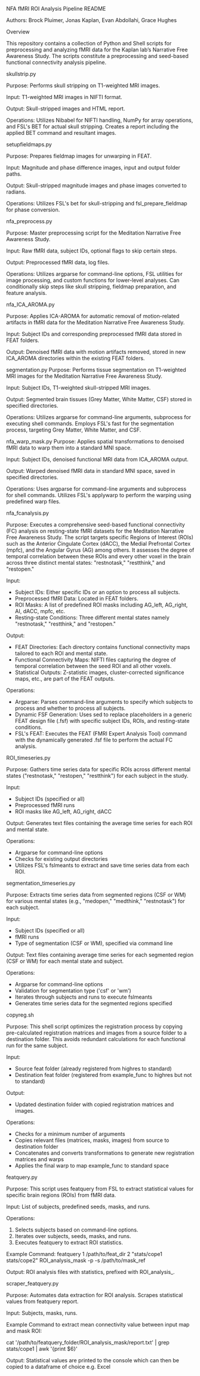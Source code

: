 NFA fMRI ROI Analysis Pipeline README

Authors: Brock Pluimer, Jonas Kaplan, Evan Abdollahi, Grace Hughes

Overview

This repository contains a collection of Python and Shell scripts for preprocessing and analyzing fMRI data for the Kaplan lab’s Narrative Free Awareness Study. The scripts constitute a preprocessing and seed-based functional connectivity analysis pipeline.

skullstrip.py

Purpose: Performs skull stripping on T1-weighted MRI images.

Input: T1-weighted MRI images in NIFTI format.

Output: Skull-stripped images and HTML report.

Operations: Utilizes Nibabel for NIFTI handling, NumPy for array operations, and FSL's BET for actual skull stripping. Creates a report including the applied BET command and resultant images.


setupfieldmaps.py

Purpose: Prepares fieldmap images for unwarping in FEAT.

Input: Magnitude and phase difference images, input and output folder paths.

Output: Skull-stripped magnitude images and phase images converted to radians.

Operations: Utilizes FSL's bet for skull-stripping and fsl_prepare_fieldmap for phase conversion.


nfa_preprocess.py

Purpose: Master preprocessing script for the Meditation Narrative Free Awareness Study.

Input: Raw fMRI data, subject IDs, optional flags to skip certain steps.

Output: Preprocessed fMRI data, log files.

Operations: Utilizes argparse for command-line options, FSL utilities for image processing, and custom functions for lower-level analyses. Can conditionally skip steps like skull stripping, fieldmap preparation, and feature analysis.

nfa_ICA_AROMA.py

Purpose: Applies ICA-AROMA for automatic removal of motion-related artifacts in fMRI data for the Meditation Narrative Free Awareness Study.

Input: Subject IDs and corresponding preprocessed fMRI data stored in FEAT folders.

Output: Denoised fMRI data with motion artifacts removed, stored in new ICA_AROMA directories within the existing FEAT folders.

segmentation.py
Purpose: Performs tissue segmentation on T1-weighted MRI images for the Meditation Narrative Free Awareness Study.

Input: Subject IDs, T1-weighted skull-stripped MRI images.

Output: Segmented brain tissues (Grey Matter, White Matter, CSF) stored in specified directories.

Operations: Utilizes argparse for command-line arguments, subprocess for executing shell commands. Employs FSL's fast for the segmentation process, targeting Grey Matter, White Matter, and CSF.

nfa_warp_mask.py
Purpose: Applies spatial transformations to denoised fMRI data to warp them into a standard MNI space.

Input: Subject IDs, denoised functional MRI data from ICA_AROMA output.

Output: Warped denoised fMRI data in standard MNI space, saved in specified directories.

Operations: Uses argparse for command-line arguments and subprocess for shell commands. Utilizes FSL's applywarp to perform the warping using predefined warp files.

nfa_fcanalysis.py

Purpose: Executes a comprehensive seed-based functional connectivity (FC) analysis on resting-state fMRI datasets for the Meditation Narrative Free Awareness Study. The script targets specific Regions of Interest (ROIs) such as the Anterior Cingulate Cortex (dACC), the Medial Prefrontal Cortex (mpfc), and the Angular Gyrus (AG) among others. It assesses the degree of temporal correlation between these ROIs and every other voxel in the brain across three distinct mental states: "restnotask," "restthink," and "restopen."

Input:
* Subject IDs: Either specific IDs or an option to process all subjects.
* Preprocessed fMRI Data: Located in FEAT folders.
* ROI Masks: A list of predefined ROI masks including AG_left, AG_right, AI, dACC, mpfc, etc.
* Resting-state Conditions: Three different mental states namely "restnotask," "restthink," and "restopen."
  
Output:
* FEAT Directories: Each directory contains functional connectivity maps tailored to each ROI and mental state.
* Functional Connectivity Maps: NIFTI files capturing the degree of temporal correlation between the seed ROI and all other voxels.
* Statistical Outputs: Z-statistic images, cluster-corrected significance maps, etc., are part of the FEAT outputs.
  
Operations:
* Argparse: Parses command-line arguments to specify which subjects to process and whether to process all subjects.
* Dynamic FSF Generation: Uses sed to replace placeholders in a generic FEAT design file (.fsf) with specific subject IDs, ROIs, and resting-state conditions.
* FSL's FEAT: Executes the FEAT (FMRI Expert Analysis Tool) command with the dynamically generated .fsf file to perform the actual FC analysis.

ROI_timeseries.py

Purpose: Gathers time series data for specific ROIs across different mental states ("restnotask," "restopen," "restthink") for each subject in the study.

Input:
* Subject IDs (specified or all)
* Preprocessed fMRI runs
* ROI masks like AG_left, AG_right, dACC
  
Output: Generates text files containing the average time series for each ROI and mental state.

Operations:
* Argparse for command-line options
* Checks for existing output directories
* Utilizes FSL's fslmeants to extract and save time series data from each ROI.

segmentation_timeseries.py

Purpose: Extracts time series data from segmented regions (CSF or WM) for various mental states (e.g., "medopen," "medthink," "restnotask") for each subject.

Input:
* Subject IDs (specified or all)
* fMRI runs
* Type of segmentation (CSF or WM), specified via command line
  
Output: Text files containing average time series for each segmented region (CSF or WM) for each mental state and subject.

Operations:
* Argparse for command-line options
* Validation for segmentation type ('csf' or 'wm')
* Iterates through subjects and runs to execute fslmeants
* Generates time series data for the segmented regions specified
  
copyreg.sh

Purpose: This shell script optimizes the registration process by copying pre-calculated registration matrices and images from a source folder to a destination folder. This avoids redundant calculations for each functional run for the same subject.

Input:
- Source feat folder (already registered from highres to standard)
- Destination feat folder (registered from example_func to highres but not to standard)
  
Output:
- Updated destination folder with copied registration matrices and images.
  
Operations:
- Checks for a minimum number of arguments
- Copies relevant files (matrices, masks, images) from source to destination folder
- Concatenates and converts transformations to generate new registration matrices and warps
- Applies the final warp to map example_func to standard space

featquery.py

Purpose: This script uses featquery from FSL to extract statistical values for specific brain regions (ROIs) from fMRI data.

Input: List of subjects, predefined seeds, masks, and runs.

Operations:
1. Selects subjects based on command-line options.
2. Iterates over subjects, seeds, masks, and runs.
3. Executes featquery to extract ROI statistics.
   
Example Command:
featquery 1 /path/to/feat_dir 2 "stats/cope1 stats/cope2" ROI_analysis_mask -p -s /path/to/mask_ref 

Output: ROI analysis files with statistics, prefixed with ROI_analysis_.

scraper_featquery.py

Purpose: Automates data extraction for ROI analysis. Scrapes statistical values from featquery report.

Input: Subjects, masks, runs.

Example Command to extract mean connectivity value between input map and mask ROI:

cat '/path/to/featquery_folder/ROI_analysis_mask/report.txt' | grep stats/cope1 | awk '{print $6}' 

Output: Statistical values are printed to the console which can then be copied to a dataframe of choice e.g. Excel

